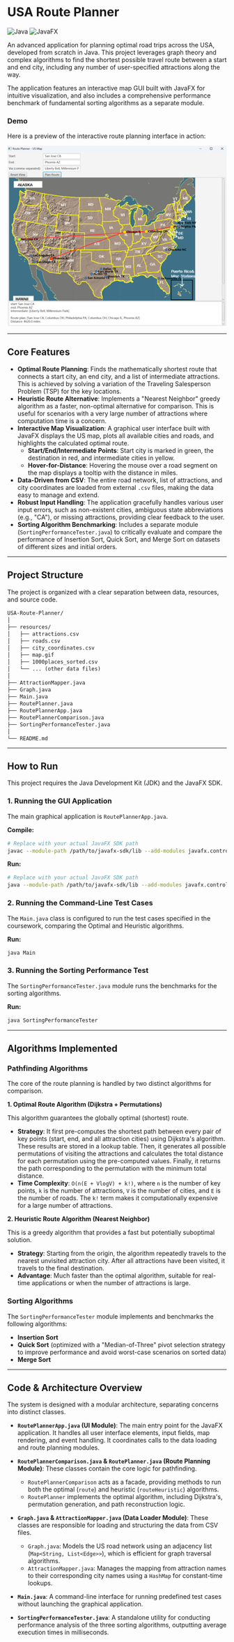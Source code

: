 # USA Route Planner

![Java](https://img_shields.io/badge/Language-Java-orange.svg)
![JavaFX](https://img_shields.io/badge/Framework-JavaFX-blue.svg)

An advanced application for planning optimal road trips across the USA, developed from scratch in Java. This project leverages graph theory and complex algorithms to find the shortest possible travel route between a start and end city, including any number of user-specified attractions along the way.

The application features an interactive map GUI built with JavaFX for intuitive visualization, and also includes a comprehensive performance benchmark of fundamental sorting algorithms as a separate module.

### Demo

Here is a preview of the interactive route planning interface in action:

![USA Route Planner Demo](./images/route-planner-demo.png)

---

## Core Features

*   **Optimal Route Planning**: Finds the mathematically shortest route that connects a start city, an end city, and a list of intermediate attractions. This is achieved by solving a variation of the Traveling Salesperson Problem (TSP) for the key locations.
*   **Heuristic Route Alternative**: Implements a "Nearest Neighbor" greedy algorithm as a faster, non-optimal alternative for comparison. This is useful for scenarios with a very large number of attractions where computation time is a concern.
*   **Interactive Map Visualization**: A graphical user interface built with JavaFX displays the US map, plots all available cities and roads, and highlights the calculated optimal route.
    *   **Start/End/Intermediate Points**: Start city is marked in green, the destination in red, and intermediate cities in yellow.
    *   **Hover-for-Distance**: Hovering the mouse over a road segment on the map displays a tooltip with the distance in miles.
*   **Data-Driven from CSV**: The entire road network, list of attractions, and city coordinates are loaded from external `.csv` files, making the data easy to manage and extend.
*   **Robust Input Handling**: The application gracefully handles various user input errors, such as non-existent cities, ambiguous state abbreviations (e.g., "CA"), or missing attractions, providing clear feedback to the user.
*   **Sorting Algorithm Benchmarking**: Includes a separate module (`SortingPerformanceTester.java`) to critically evaluate and compare the performance of Insertion Sort, Quick Sort, and Merge Sort on datasets of different sizes and initial orders.

---

## Project Structure

The project is organized with a clear separation between data, resources, and source code.

```
USA-Route-Planner/
│
├── resources/
│   ├── attractions.csv
│   ├── roads.csv
│   ├── city_coordinates.csv
│   ├── map.gif
│   ├── 1000places_sorted.csv
│   └── ... (other data files)
│
├── AttractionMapper.java
├── Graph.java
├── Main.java
├── RoutePlanner.java
├── RoutePlannerApp.java
├── RoutePlannerComparison.java
├── SortingPerformanceTester.java
│
└── README.md
```

---

## How to Run

This project requires the Java Development Kit (JDK) and the JavaFX SDK.

### 1. Running the GUI Application

The main graphical application is `RoutePlannerApp.java`.

**Compile:**
```bash
# Replace with your actual JavaFX SDK path
javac --module-path /path/to/javafx-sdk/lib --add-modules javafx.controls *.java
```

**Run:**
```bash
# Replace with your actual JavaFX SDK path
java --module-path /path/to/javafx-sdk/lib --add-modules javafx.controls RoutePlannerApp
```

### 2. Running the Command-Line Test Cases

The `Main.java` class is configured to run the test cases specified in the coursework, comparing the Optimal and Heuristic algorithms.

**Run:**
```bash
java Main
```

### 3. Running the Sorting Performance Test

The `SortingPerformanceTester.java` module runs the benchmarks for the sorting algorithms.

**Run:**
```bash
java SortingPerformanceTester
```

---

## Algorithms Implemented

### Pathfinding Algorithms

The core of the route planning is handled by two distinct algorithms for comparison.

**1. Optimal Route Algorithm (Dijkstra + Permutations)**

This algorithm guarantees the globally optimal (shortest) route.
*   **Strategy**: It first pre-computes the shortest path between every pair of key points (start, end, and all attraction cities) using Dijkstra's algorithm. These results are stored in a lookup table. Then, it generates all possible permutations of visiting the attractions and calculates the total distance for each permutation using the pre-computed values. Finally, it returns the path corresponding to the permutation with the minimum total distance.
*   **Time Complexity**: `O(n(E + VlogV) + k!)`, where `n` is the number of key points, `k` is the number of attractions, `V` is the number of cities, and `E` is the number of roads. The `k!` term makes it computationally expensive for a large number of attractions.

**2. Heuristic Route Algorithm (Nearest Neighbor)**

This is a greedy algorithm that provides a fast but potentially suboptimal solution.
*   **Strategy**: Starting from the origin, the algorithm repeatedly travels to the nearest unvisited attraction city. After all attractions have been visited, it travels to the final destination.
*   **Advantage**: Much faster than the optimal algorithm, suitable for real-time applications or when the number of attractions is large.

### Sorting Algorithms

The `SortingPerformanceTester` module implements and benchmarks the following algorithms:
*   **Insertion Sort**
*   **Quick Sort** (optimized with a "Median-of-Three" pivot selection strategy to improve performance and avoid worst-case scenarios on sorted data)
*   **Merge Sort**

---

## Code & Architecture Overview

The system is designed with a modular architecture, separating concerns into distinct classes.

*   **`RoutePlannerApp.java` (UI Module)**: The main entry point for the JavaFX application. It handles all user interface elements, input fields, map rendering, and event handling. It coordinates calls to the data loading and route planning modules.

*   **`RoutePlannerComparison.java` & `RoutePlanner.java` (Route Planning Module)**: These classes contain the core logic for pathfinding.
    *   `RoutePlannerComparison` acts as a facade, providing methods to run both the optimal (`route`) and heuristic (`routeHeuristic`) algorithms.
    *   `RoutePlanner` implements the optimal algorithm, including Dijkstra's, permutation generation, and path reconstruction logic.

*   **`Graph.java` & `AttractionMapper.java` (Data Loader Module)**: These classes are responsible for loading and structuring the data from CSV files.
    *   `Graph.java`: Models the US road network using an adjacency list (`Map<String, List<Edge>>`), which is efficient for graph traversal algorithms.
    *   `AttractionMapper.java`: Manages the mapping from attraction names to their corresponding city names using a `HashMap` for constant-time lookups.

*   **`Main.java`**: A command-line interface for running predefined test cases without launching the graphical application.

*   **`SortingPerformanceTester.java`**: A standalone utility for conducting performance analysis of the three sorting algorithms, outputting average execution times in milliseconds.
